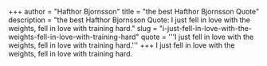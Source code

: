 +++
author = "Hafthor Bjornsson"
title = "the best Hafthor Bjornsson Quote"
description = "the best Hafthor Bjornsson Quote: I just fell in love with the weights, fell in love with training hard."
slug = "i-just-fell-in-love-with-the-weights-fell-in-love-with-training-hard"
quote = '''I just fell in love with the weights, fell in love with training hard.'''
+++
I just fell in love with the weights, fell in love with training hard.
